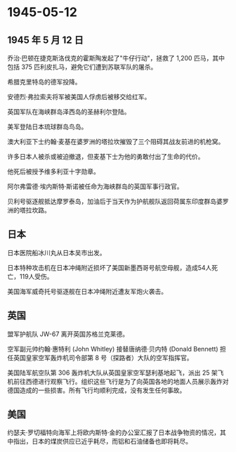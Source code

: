 # 1945-05-12

## 1945 年 5 月 12 日

乔治·巴顿在捷克斯洛伐克的霍斯陶发起了"牛仔行动"，拯救了 1,200
匹马，其中包括 375 匹利皮扎马，避免它们遭到苏联军队的屠杀。

希腊克里特岛的德军投降。

安德烈·弗拉索夫将军被美国人俘虏后被移交给红军。

英国军队在海峡群岛泽西岛的圣赫利尔登陆。

美军登陆日本琉球群岛鸟岛。

澳大利亚下士约翰·麦基在婆罗洲的塔拉坎摧毁了三个阻碍其战友前进的机枪窝。

许多日本人被杀或被迫撤退，但麦基下士为他的勇敢付出了生命的代价。

他死后被授予维多利亚十字勋章。

阿尔弗雷德·埃内斯特·斯诺被任命为海峡群岛的英国军事行政官。

贝利号驱逐舰抵达摩罗泰岛，加油后于当天作为护航舰队返回荷属东印度群岛婆罗洲的塔拉坎路。

## 日本

日本医院船冰川丸从日本吴市出发。

日本特种攻击机在日本冲绳附近损坏了美国新墨西哥号航空母舰，造成54人死亡，119人受伤。

美国海军威奇托号驱逐舰在日本冲绳附近遭友军炮火袭击。

## 英国

盟军护航队 JW-67 离开英国苏格兰克莱德。

空军副元帅约翰·惠特利 (John Whitley) 接替唐纳德·贝内特 (Donald Bennett)
担任英国皇家空军轰炸机司令部第 8 号（探路者）大队的空军指挥官。

美国陆军航空队第 306 轰炸机大队从英国皇家空军瑟利基地起飞，派出 25
架飞机前往西德进行观察飞行。组织这些飞行是为了向英国各地的地面人员展示轰炸对德国造成的一些损害。所有飞行均顺利完成，没有发生任何事故。

## 美国

约瑟夫·罗切福特向海军上将欧内斯特·金的办公室汇报了日本战争物资的情况，其中指出，日本的煤炭供应已近乎耗尽，而铝和石油储备也即将耗尽。

